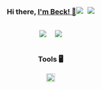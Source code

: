 <div align="center">
    <div style="display: flex; flex-direction: column; align-items: center;">
        <div style="display: flex; justify-content: center; align-items: center; text-align: center;">
                <h3>Hi there, <a href="https://portfolio-luishbeck.vercel.app/">I'm Beck! 👋</a></h3>
            <a href="https://www.linkedin.com/in/luísbeck">
                <img src="https://skillicons.dev/icons?i=linkedin" style="margin-right: 10px;" />
            </a>
            <a href="https://www.instagram.com/beck_luis_/">
                <img src="https://skillicons.dev/icons?i=instagram" />
            </a>
        </div>
        <br>
        <div style="display: flex; justify-content: center;">
            <img src="https://api.githubtrends.io/user/svg/LuisHBeck/repos?time_range=all_time&group=other&loc_metric=changed&theme=dark" style="margin-right: 10px;" />
            <img src="https://github-readme-stats.vercel.app/api?username=LuisHBeck&show_icons=true&theme=dark&hide_border=false&locale=en&include_private=true" style="margin-left: 10px;" />
        </div>
        <br>
        <div>
            <h3>Tools 🖥️</h3>
            <div>
                <img src="https://skillicons.dev/icons?i=java,spring,docker,git,py,django,&perline=6" width="60%" height="60%" />
            </div>
        </div>
    </div>
</div>
